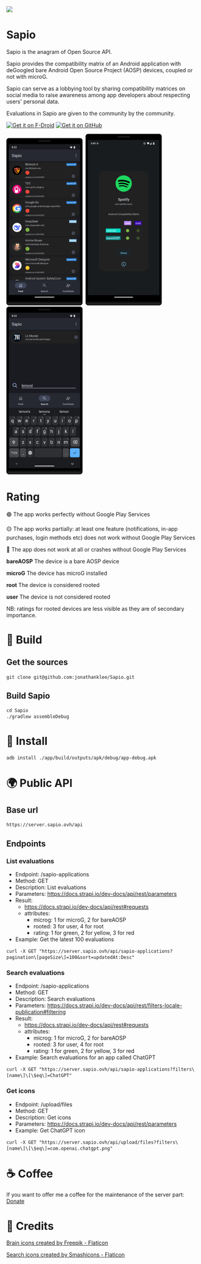 <p align="left"><img src="https://github.com/jonathanklee/Sapio/blob/main/app/src/main/icon.png" width="200"/></p>

# Sapio

Sapio is the anagram of Open Source API.

Sapio provides the compatibility matrix of an Android application with deGoogled bare Android Open Source Project (AOSP) devices, coupled or not with microG.

Sapio can serve as a lobbying tool by sharing compatibility matrices on social media to raise awareness among app developers about respecting users' personal data.

Evaluations in Sapio are given to the community by the community.

[<img src="https://fdroid.gitlab.io/artwork/badge/get-it-on.png" alt="Get it on F-Droid" height="80">](https://f-droid.org/packages/com.klee.sapio/) [<img src="ghbadge.png" alt="Get it on GitHub" height="80">](https://github.com/jonathanklee/Sapio/releases)

<p><img src="https://github.com/jonathanklee/Sapio/blob/main/fastlane/metadata/android/en-US/images/phoneScreenshots/1.png" width="200"/>&nbsp&nbsp<img src="https://github.com/jonathanklee/Sapio/blob/main/fastlane/metadata/android/en-US/images/phoneScreenshots/2.png" width="200"/>&nbsp&nbsp<img src="https://github.com/jonathanklee/Sapio/blob/main/fastlane/metadata/android/en-US/images/phoneScreenshots/3.png" width="200"/>

# Rating

🟢 The app works perfectly without Google Play Services

🟡 The app works partially: at least one feature (notifications, in-app purchases, login methods etc) does not work without Google Play Services

🔴 The app does not work at all or crashes without Google Play Services

**bareAOSP** The device is a bare AOSP device 

**microG** The device has microG installed

**root** The device is considered rooted

**user** The device is not considered rooted

NB: ratings for rooted devices are less visible as they are of secondary importance.

# 🔨 Build
## Get the sources

```
git clone git@github.com:jonathanklee/Sapio.git
```
## Build Sapio
```
cd Sapio
./gradlew assembleDebug
````
# 📱 Install
```
adb install ./app/build/outputs/apk/debug/app-debug.apk
```

# :earth_africa: Public API

## Base url
```
https://server.sapio.ovh/api
```
## Endpoints

### List evaluations

- Endpoint: /sapio-applications
- Method: GET
- Description: List evaluations
- Parameters: https://docs.strapi.io/dev-docs/api/rest/parameters
- Result:
    - https://docs.strapi.io/dev-docs/api/rest#requests
    - attributes:
        - microg: 1 for microG, 2 for bareAOSP
        - rooted: 3 for user, 4 for root
        - rating: 1 for green, 2 for yellow, 3 for red
- Example: Get the latest 100 evaluations

```
curl -X GET "https://server.sapio.ovh/api/sapio-applications?pagination\[pageSize\]=100&sort=updatedAt:Desc"
```

### Search evaluations

- Endpoint: /sapio-applications
- Method: GET
- Description: Search evaluations
- Parameters: https://docs.strapi.io/dev-docs/api/rest/filters-locale-publication#filtering
- Result:
    - https://docs.strapi.io/dev-docs/api/rest#requests
    - attributes:
        - microg: 1 for microG, 2 for bareAOSP
        - rooted: 3 for user, 4 for root
        - rating: 1 for green, 2 for yellow, 3 for red
- Example: Search evaluations for an app called ChatGPT
 ```
 curl -X GET "https://server.sapio.ovh/api/sapio-applications?filters\[name\]\[\$eq\]=ChatGPT"
 ```

### Get icons

- Endpoint: /upload/files
- Method: GET
- Description: Get icons
- Parameters: https://docs.strapi.io/dev-docs/api/rest/parameters
- Example: Get ChatGPT icon
 ```
curl -X GET "https://server.sapio.ovh/api/upload/files?filters\[name\]\[\$eq\]=com.openai.chatgpt.png"
 ```

# ☕ Coffee

If you want to offer me a coffee for the maintenance of the server part: [Donate](https://www.paypal.com/donate/?hosted_button_id=RE3PM6W85N5HW)

# 👏 Credits

<a href="https://www.flaticon.com/free-icons/brain" title="brain icons">Brain icons created by Freepik - Flaticon</a>

<a href="https://www.flaticon.com/free-icons/search" title="search icons">Search icons created by Smashicons - Flaticon</a>
